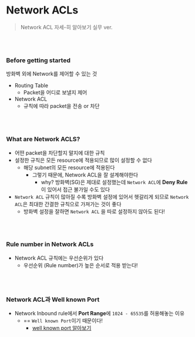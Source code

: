 # Network ACLs

> Network ACL 자세-히 알아보기 실무 ver.

<br>

<br>

### Before getting started

방화벽 외에 Network를 제어할 수 있는 것

- Routing Table
  - Packet을 어디로 보낼지 제어
- Network ACL
  - 규칙에 따라 packet을 전송 or 차단

<br>

<br>

### What are Network ACLS?

- 어떤 packet을 차단할지 말지에 대한 규칙
- 설정한 규칙은 모든 resource에 적용되므로 많이 설정할 수 없다
  - 해당 subnet의 모든 resource에 적용된다
    - 그렇기 때문에, Network ACL을 잘 설계해야한다
      - why? 방화벽(SG)은 제대로 설정했는데 `Network ACL`에 **Deny Rule**이 있어서 접근 불가일 수도 있다
- `Network ACL` 규칙이 많아질 수록 방화벽 설정에 있어서 헷갈리게 되므로 `Network ACL`은 최대한 간결한 규칙으로 가져가는 것이 좋다
  - 방화벽 설정을 잘하면 `Network ACL` 을 따로 설정하지 않아도 된다!

<br>

<br>

### Rule number in Network ACLs

- Network ACL 규칙에는 우선순위가 있다
  - 우선순위 (Rule number)가 높은 순서로 적용 받는다!

<br>

<br>

### Network ACL과 Well known Port

- Network Inbound rule에서 **Port Range**에 `1024 - 65535`를 허용해놓는 이유
  - == `Well known Port`이기 때문이다!
    - [well known port 알아보기](https://chloe-codes1.gitbook.io/til/network/11_tcp_and_udp#1-layer-4-protocol-tcp-udp-and-service-port)

